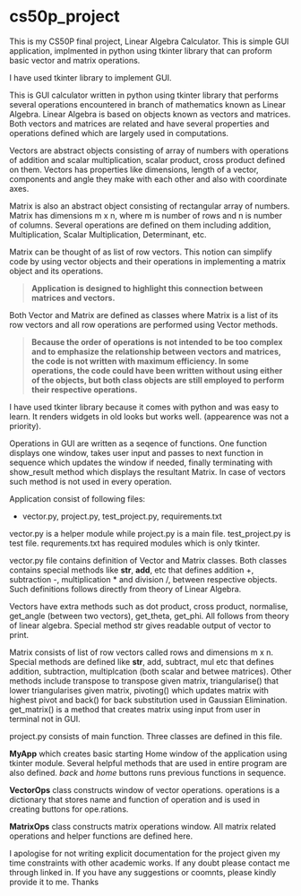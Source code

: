 # cs50p_project
This is my CS50P final project, Linear Algebra Calculator. This is simple GUI application, implmented in python using tkinter library that can proform basic vector and matrix operations. 

I have used tkinter library to implement GUI.

This is GUI calculator written in python using tkinter library that performs several operations encountered in branch of mathematics known as Linear Algebra. 
Linear Algebra is based on objects known as vectors and matrices. Both vectors and matrices are related and have several properties and operations defined which are largely used in computations. 
  
  Vectors are abstract objects consisting of array of numbers with operations of addition and scalar multiplication, scalar product, cross  product defined on them. Vectors has properties like dimensions, length of a vector, components and angle they make with each other and also with coordinate axes. 

  Matrix is also an abstract object consisting of rectangular array of numbers. Matrix has dimensions m x n, where m is number of rows and n is number of columns. Several operations are defined on them including addition, Multiplication, Scalar Multiplication, Determinant, etc.

  Matrix can be thought of as list of row vectors. This notion can simplify code by using vector objects and their operations in implementing a matrix object and its operations. 

  >**Application is designed to highlight this connection between matrices and vectors.**

  Both Vector and Matrix are defined as classes where Matrix is a list of its row vectors and all row operations are performed using Vector methods.

  >**Because the order of operations is not intended to be too complex and to emphasize the relationship between vectors and matrices, the code is not written with maximum efficiency. In some operations, the code could have been written without using either of the objects, but both class objects are still employed to perform their respective operations.**

  I have used tkinter library because it comes with python and was easy to learn. It renders widgets in old looks but works well. (appearence was not a priority).

  Operations in GUI are written as a seqence of functions. One function displays one window, takes user input and passes to next function in sequence which updates the window if needed, finally terminating with show_result method which displays the resultant Matrix. In case of vectors such method is not used in every operation.

  Application consist of following files:
  - vector.py,  project.py, test_project.py, requirements.txt

  vector.py is a helper module while project.py is a main file. test_project.py is test file. requrements.txt has required modules which is only tkinter.

  vector.py file contains definition of Vector and Matrix classes. Both classes contains special methods like __str__, __add__, etc that defines addition +, subtraction -, multiplication * and division /, between respective objects. Such definitions follows directly from theory of Linear Algebra. 

  Vectors have extra methods such as dot product, cross product, normalise, get_angle (between two vectors), get_theta, get_phi. All follows from theory of linear algebra. Special method str gives readable output of vector to print.

  Matrix consists of list of row vectors called rows and dimensions m x n. Special methods are defined like __str__, add, subtract, mul etc that defines addition, subtraction, multiplcation (both scalar and betwee matrices). Other methods include transpose to transpose given matrix, triangularise() that lower triangularises given matrix, pivoting() which updates matrix with highest pivot and back() for back substitution used in Gaussian Elimination. get_matrix() is a method that creates matrix using input from user in terminal not in GUI. 

  project.py consists of main function. Three classes are defined in this file. 
  
  **MyApp** which creates basic starting Home window of the application using tkinter module. Several helpful methods that are used in entire program are also defined. *back* and *home* buttons runs previous functions in sequence.

  **VectorOps** class constructs window of vector operations. operations is a dictionary that stores name and function of operation and is used in creating buttons for ope.rations. 

  **MatrixOps** class constructs matrix operations window. All matrix related operations and helper functions are defined here.

  I apologise for not writing explicit documentation for the project given my time constraints with other academic works. If any doubt please contact me through linked in. 
  If you have any suggestions or coomnts, please kindly provide it to me.
  Thanks

      



